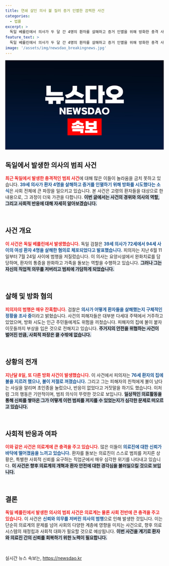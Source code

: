 ```yaml
---
title: 연쇄 살인 의사 불 질러 증거 인멸한 끔찍한 사건
categories:
  - 법률
excerpt: >
  독일 베를린에서 의사가 두 달 간 4명의 환자를 살해하고 증거 인멸을 위해 방화한 충격 사건이 발생했다! 39세 피의자는 요양시설에서 활동 중, 검찰이 수사에 나섰다. 이 horrifying한 사건의 진실이 밝혀질까?
feature_text: >
  독일 베를린에서 의사가 두 달 간 4명의 환자를 살해하고 증거 인멸을 위해 방화한 충격 사건이 발생했다! 39세 피의자는 요양시설에서 활동 중, 검찰이 수사에 나섰다. 이 horrifying한 사건의 진실이 밝혀질까?
image: '/assets/img/newsdao_breakingnews.jpg'
---
```


<p><img src="/assets/img/newsdao_breakingnews.jpg" alt="ranknews 속보" /></p>

<h2 data-ke-size="size26">독일에서 발생한 의사의 범죄 사건</h2>

<p data-ke-size="size16"><b><span style="color: #ee2323;">최근 독일에서 발생한 충격적인 범죄 사건</span></b>에 대해 많은 이들이 놀라움을 금치 못하고 있습니다. <b><span style="color: #1a5490;">39세 의사가 환자 4명을 살해하고 증거를 인멸하기 위해 방화를 시도했다는 소식</span></b>은 사회 전체에 큰 파장을 일으키고 있습니다. 본 사건은 고령의 환자들을 대상으로 한 내용으로, 그 과정이 더욱 가관을 다합니다. <b><span style="background-color: #21538527;">이번 글에서는 사건의 경위와 의사의 역할, 그리고 사회적 반응에 대해 자세히 알아보겠습니다.</span></b></p>

<p data-ke-size="size16">&nbsp;</p>

<h2 data-ke-size="size26">사건 개요</h2>

<p data-ke-size="size16"><b><span style="color: #ee2323;">이 사건은 독일 베를린에서 발생했습니다.</span></b> 독일 검찰은 <b><span style="color: #1a5490;">39세 의사가 72세에서 94세 사이의 여성 환자 4명을 살해한 혐의로 체포되었다고 발표했습니다.</span></b> 피의자는 지난 6월 11일부터 7월 24일 사이에 범행을 저질렀습니다. 이 의사는 요양시설에서 완화치료를 담당하며, 환자의 통증을 완화하고 가족을 돌보는 역할을 수행하고 있습니다. <b><span style="background-color: #21538527;">그러나 그는 자신의 직업적 의무를 저버리고 범죄에 가담하게 되었습니다.</span></b></p>

<p data-ke-size="size16">&nbsp;</p>

<h2 data-ke-size="size26">살해 및 방화 혐의</h2>

<p data-ke-size="size16"><b><span style="color: #ee2323;">피의자의 범행은 매우 잔혹합니다.</span></b> 검찰은 <b><span style="color: #1a5490;">의사가 어떻게 환자들을 살해했는지 구체적인 정황을 조사 중</span></b>이라고 밝혔습니다. 사건의 피해자들은 대부분 다세대 주택에서 거주하고 있었으며, 방화 시도는 인근 주민들에게도 위험을 끼쳤습니다. 피해자의 집에 불이 붙자 이웃들까지 부상을 입은 것으로 전해지고 있습니다. <b><span style="background-color: #21538527;">주거지의 안전을 위협하는 사건이 벌어진 만큼, 사회적 파장은 클 수밖에 없습니다.</span></b></p>

<p data-ke-size="size16">&nbsp;</p>

<h2 data-ke-size="size26">상황의 전개</h2>

<p data-ke-size="size16"><b><span style="color: #ee2323;">지난달 8일, 또 다른 방화 사건이 발생했습니다.</span></b> 이 사건에서 피의자는 <b><span style="color: #1a5490;">76세 환자의 집에 불을 지르려 했으나, 불이 저절로 꺼졌습니다.</span></b> 그리고 그는 피해자의 친척에게 불이 났다는 사실을 알리며 초인종을 눌렀으나, 반응이 없었다고 거짓말을 하기도 했습니다. 이처럼 그의 행동은 기만적이며, 범죄 의식이 뚜렷한 것으로 보입니다. <b><span style="background-color: #21538527;">일상적인 의료활동을 통해 신뢰를 쌓아온 그가 어떻게 이런 범죄를 저지를 수 있었는지가 심각한 문제로 떠오르고 있습니다.</span></b></p>

<p data-ke-size="size16">&nbsp;</p>

<h2 data-ke-size="size26">사회적 반응과 여파</h2>

<p data-ke-size="size16"><b><span style="color: #ee2323;">이와 같은 사건은 의료계에 큰 충격을 주고 있습니다.</span></b> 많은 이들이 <b><span style="color: #1a5490;">의료진에 대한 신뢰가 바닥에 떨어졌음을 느끼고 있습니다.</span></b> 환자를 돌보는 의료진이 스스로 범죄를 저지른 상황은, 특별한 사회적 신뢰를 요구하는 직업군에서 매우 심각한 위기를 나타내고 있습니다. <b><span style="background-color: #21538527;">이 사건은 향후 의료계의 개혁과 환자 안전에 대한 경각심을 불러일으킬 것으로 보입니다.</span></b></p>

<p data-ke-size="size16">&nbsp;</p>

<h2 data-ke-size="size26">결론</h2>

<p data-ke-size="size16"><b><span style="color: #ee2323;">독일 베를린에서 발생한 의사의 범죄 사건은 의료계는 물론 사회 전반에 큰 충격을 주고 있습니다.</span></b> 이 사건은 <b><span style="color: #1a5490;">신뢰와 의무를 저버린 의사의 범행</span></b>으로 인해 발생한 것입니다. 이는 단순히 의료계의 문제를 넘어 사회의 다양한 계층에 영향을 미치는 사건으로, 향후 의료 시스템의 재정립과 사회적 대화가 필요할 것으로 예상됩니다. <b><span style="background-color: #21538527;">이번 사건을 계기로 환자와 의료진 간의 신뢰를 회복하기 위한 노력이 필요합니다.</span></b></p>

<p data-ke-size="size16">&nbsp;</p>
실시간 뉴스 속보는, <a href="https://newsdao.kr" rel="dofollow">https://newsdao.kr</a>



